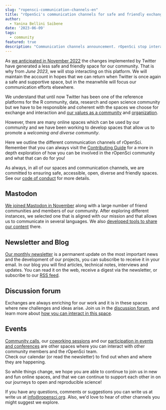 ```yaml
---
slug: "ropensci-communication-channels-en"
title: "rOpenSci's communication channels for safe and friendly exchange"
author:
  - Yanina Bellini Saibene
date: '2023-06-09'
tags:
  - community
featured: true
description: "Communication channels announcement. rOpenSci stop interacting on Twitter."
---
```


As [we anticipated in November 2022](/en/blog/2022/11/16/mastodon-en) the changes implemented by Twitter have generated a less safe and friendly space for our community.  That is why from _June 2023_, we will stop interacting on this platform. We will maintain the account in hopes that we can return when Twitter is once again a safe and supportive space, but in the meanwhile will focus our communication efforts elsewhere.

We understand that until now Twitter has been one of the reference platforms for the R community, data, research and open science community but we have to be responsible and 
coherent with the spaces we choose for exchange and interaction and [our values as a community](/en/code-of-conduct/) and [organization](/about/).

However, there are many online spaces which can be used by our community and we have been working to develop spaces that allow us to promote a _welcoming and diverse community_.

Here we outline the different communication channels of rOpenSci. Remember that you can always visit the [Contributing Guide](https://contributing.ropensci.org/resources.html#channels) for a more in depth exploration of how you can be involved in the rOpenSci community and what that can do for you!

As always, in all of our spaces and communication channels, we are committed to ensuring safe, accessible, open, diverse and friendly spaces. See our [code of conduct](https://ropensci.org/code-of-conduct/) for more details.

## Mastodon

[We joined Mastodon in November](https://hachyderm.io/@rOpenSci) along with a large number of friend communities and members of our community.
After exploring different instances, we selected one that is aligned with our mission and that allows us to communicate in several languages. We also [developed tools to share our content](/blog/2023/05/17/scheduling-mastodon/) there. 

## Newsletter and Blog

[Our monthly newsletter](/news/) is a permanent update on the most important news and the development of our projects, you can subscribe to receive it in your email. 
In our blog you will find articles, technical notes, interviews and updates. 
You can read it on the web, receive a digest via the newsletter, or subscribe to our [RSS feed](/rbloggers/index.xml).

## Discussion forum 

Exchanges are always enriching for our work and it is in these spaces where new challenges and ideas arise. Join us in the [discussion forum](https://discuss.ropensci.org/), and learn more about [how you can interact in this space](/blog/2022/01/11/ropensci-forum/). 

## Events

[Community calls](/commcalls/), our [coworking sessions](/events/) and our [participation in events and conferences](/talks/) are other spaces where you can interact with other community members and the rOpenSci team.  
Check our calendar (or read the newsletter) to find out when and where they are happening. 



So while things change, we hope you are able to continue to join us in new and fun online spaces, and that we can continue to support each other in on our journeys to open and reproducible science!

If you have any questions, comments or suggestions you can write us at write us at info@ropensci.org. Also, we'd love to hear of other channels you might suggest we explore.